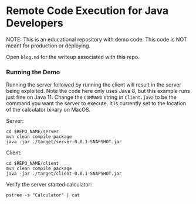 # Remote Code Execution for Java Developers

NOTE: This is an educational repository with demo code. This code is NOT meant for production or deploying.

Open `blog.md` for the writeup associated with this repo.

### Running the Demo

Running the server followed by running the client will result in the server being exploited.
Note the code here only uses Java 8, but this example runs just fine on Java 11.
Change the `COMMAND` string in `Client.java` to be the command you want the server to execute.
It is currently set to the location of the calculator binary on MacOS. 

Server:
```shell
cd $REPO_NAME/server
mvn clean compile package
java -jar ./target/server-0.0.1-SNAPSHOT.jar
```

Client:
```shell
cd $REPO_NAME/client
mvn clean compile package
java -jar ./target/client-0.0.1-SNAPSHOT.jar
```

Verify the server started calculator:
```shell
pstree -s "Calculator" | cat
```
